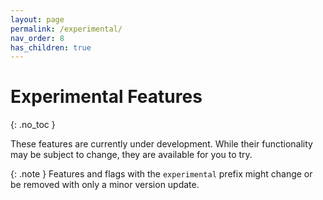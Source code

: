 ```yaml
---
layout: page
permalink: /experimental/
nav_order: 8
has_children: true
---
```


# Experimental Features

{: .no_toc }

These features are currently under development. While their functionality may be subject to change, they are available for you to try.

{: .note }
Features and flags with the `experimental` prefix might change or be removed with only a minor version update.

